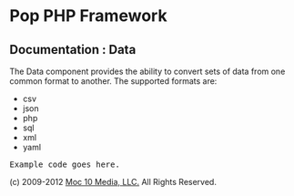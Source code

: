 Pop PHP Framework
=================

Documentation : Data
--------------------

The Data component provides the ability to convert sets of data from one common format to another. The supported formats are:

* csv
* json
* php
* sql
* xml
* yaml

<pre>
Example code goes here.
</pre>

(c) 2009-2012 [Moc 10 Media, LLC.](http://www.moc10media.com) All Rights Reserved.
